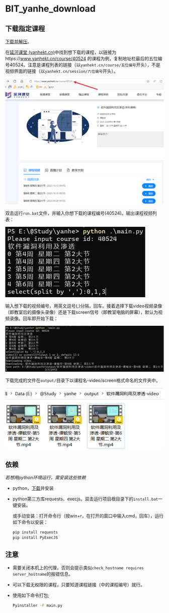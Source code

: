 # BIT_yanhe_download

 ## 下载指定课程

[下载并解压](https://github.com/AuYang261/BIT_yanhe_download/releases/latest/download/yanhe.zip)。

在[延河课堂 (yanhekt.cn)](https://www.yanhekt.cn/recordCourse)中找到想下载的课程，以链接为https://www.yanhekt.cn/course/40524 的课程为例，复制地址栏最后的五位编号40524。注意是课程列表的链接（以`yanhekt.cn/course/五位编号`开头），不是视频界面的链接（以`yanhekt.cn/session/六位编号`开头）。

![image-20231018204208066](md/README/image-20231018204208066.png)

双击运行`run.bat`文件，并输入你想下载的课程编号(40524)。输出课程视频列表：

![image-20230926124749421](md/README/image-20230926124749421.png)

输入想下载的视频编号，用英文逗号(,)分隔，回车。接着选择下载video视频录像（即教室后的摄像头录像）还是下载screen信号（即教室电脑的屏幕），默认为视频录像。回车即开始下载：

![image-20230926124841432](md/README/image-20230926124841432.png)

下载完成的文件在`output/`目录下以课程名-video/screen格式命名的文件夹中。

![image-20230926124922726](md/README/image-20230926124922726.png)

 ## 依赖

*若想用python环境运行，需安装这些依赖*

* python，[下载](https://www.python.org/ftp/python/3.9.4/python-3.9.4-amd64.exe)并安装

* python第三方库requests、execjs。双击运行项目根目录下的`install.bat`一键安装。

  或手动安装：打开命令行（按win+r，在打开的窗口中输入cmd，回车），运行如下命令以安装： 

  ```bash
  pip install requests
  pip install PyExecJS
  ```

## 注意

* 需要关闭本机上的代理，否则会提示类似`check_hostname requires server_hostname`的报错信息。

* 可以下载无权限的课程，只要知道课程链接（中的课程编号）就行。

* 使用如下命令打包;

  ```bash
  Pyinstaller -F main.py
  ```

  
